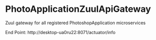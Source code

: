 # PhotoApplicationZuulApiGateway
Zuul gateway for all registered PhotoshopApplication microservices

End Point:
http://desktop-ua0ru22:8071/actuator/info
